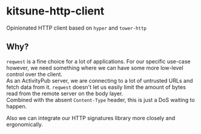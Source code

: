 # kitsune-http-client

Opinionated HTTP client based on `hyper` and `tower-http`

## Why?

`reqwest` is a fine choice for a lot of applications. For our specific use-case however, we need something where we can have some more low-level control over the client.  
As an ActivityPub server, we are connecting to a lot of untrusted URLs and fetch data from it. 
`reqwest` doesn't let us easily limit the amount of bytes read from the remote server on the body layer.  
Combined with the absent `Content-Type` header, this is just a DoS waiting to happen.

Also we can integrate our HTTP signatures library more closely and ergonomically.

